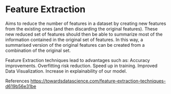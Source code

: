 # Feature Extraction

Aims to reduce the number of features in a dataset by creating new features from the existing ones (and then discarding the original features). These new reduced set of features should then be able to summarize most of the information contained in the original set of features.
In this way, a summarised version of the original features can be created from a combination of the original set.

Feature Extraction techniques lead to advantages such as:
        Accuracy improvements.
        Overfitting risk reduction.
        Speed up in training.
        Improved Data Visualization.
        Increase in explainability of our model.



References
https://towardsdatascience.com/feature-extraction-techniques-d619b56e31be

